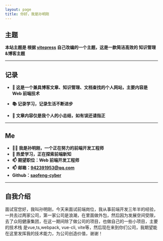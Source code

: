 ```yaml
---
layout: page
title: 你好，我是孙明刚
---
```


## 主题

**本站主题是 根据 [vitepress](https://vitepress.dev/zh/) 自己改编的一个主题，这是一款简洁高效的 知识管理&博客主题**

---

## 记录

- **🤗 这是一个兼具博客文章、知识管理、文档查找的个人网站，主要内容是 Web 前端技术**

- **📚 记录学习，记录生活不断进步**

- **🍦 文章内容仅是我个人的小总结，如有误还请指正**

---

## Me

- **👨‍💻 我是孙明刚，一个正在努力的前端开发工程师**
- **🌱 热爱学习，正在探索前端新知**
- **📫 期望职位：Web 前端开发工程师**
- **📫 邮箱：<942391953@qq.com>**
- **Github：[saofeng-cyber](https://github.com/saofeng-cyber)**

---


## 自我介绍

面试官您好，我叫孙明刚，今天来面试前端岗位，我从事前端开发三年半的经验，一共去过两家公司，第一家公司是浪潮，在里面做外包，然后因为发展空间受限，去了众阳健康集团，在这一期间除了做公司的项目，也做自己的一些小项目，主要的技术栈
是vue,ts,webpack, vue-cli, vite等，然后现在来到你们公司，我期望能在这里发挥我的技术能力，为公司创造价值，谢谢！